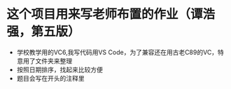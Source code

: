 # 这个项目用来写老师布置的作业（谭浩强，第五版）
- 学校教学用的VC6,我写代码用VS Code，为了兼容还在用古老C89的VC，特意用了文件夹来整理
- 按照日期排序，找起来比较方便
- 题目会写在开头的注释里
